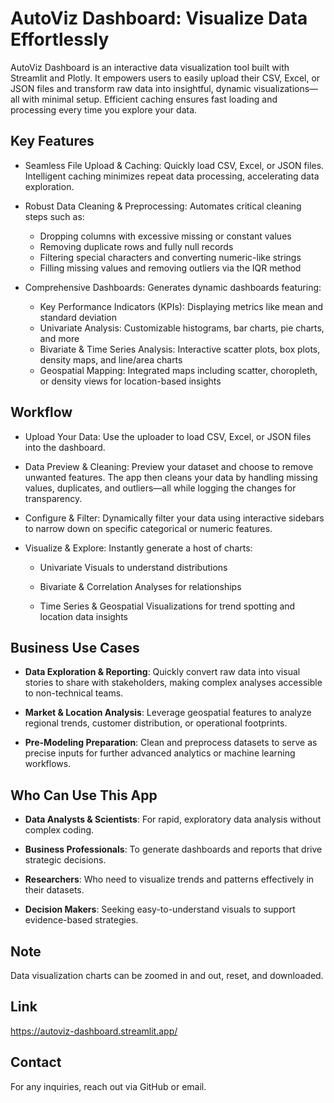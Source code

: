 # AutoViz Dashboard: Visualize Data Effortlessly 
AutoViz Dashboard is an interactive data visualization tool built with Streamlit and Plotly. It empowers users to easily upload their CSV, Excel, or JSON files and transform raw data into insightful, dynamic visualizations—all with minimal setup. Efficient caching ensures fast loading and processing every time you explore your data.

## Key Features
- Seamless File Upload & Caching: Quickly load CSV, Excel, or JSON files. Intelligent caching minimizes repeat data processing, accelerating data exploration.

- Robust Data Cleaning & Preprocessing: Automates critical cleaning steps such as:

  - Dropping columns with excessive missing or constant values
  - Removing duplicate rows and fully null records
  - Filtering special characters and converting numeric-like strings
  - Filling missing values and removing outliers via the IQR method

- Comprehensive Dashboards: Generates dynamic dashboards featuring:

  - Key Performance Indicators (KPIs): Displaying metrics like mean and standard deviation
  - Univariate Analysis: Customizable histograms, bar charts, pie charts, and more
  - Bivariate & Time Series Analysis: Interactive scatter plots, box plots, density maps, and line/area charts
  - Geospatial Mapping: Integrated maps including scatter, choropleth, or density views for location-based insights

## Workflow
- Upload Your Data: Use the uploader to load CSV, Excel, or JSON files into the dashboard.

- Data Preview & Cleaning: Preview your dataset and choose to remove unwanted features. The app then cleans your data by handling missing values, duplicates, and outliers—all while logging the changes for transparency.

- Configure & Filter: Dynamically filter your data using interactive sidebars to narrow down on specific categorical or numeric features.

- Visualize & Explore: Instantly generate a host of charts:

  - Univariate Visuals to understand distributions

  - Bivariate & Correlation Analyses for relationships

  - Time Series & Geospatial Visualizations for trend spotting and location data insights

## Business Use Cases
- **Data Exploration & Reporting**: Quickly convert raw data into visual stories to share with stakeholders, making complex analyses accessible to non-technical teams.

- **Market & Location Analysis**: Leverage geospatial features to analyze regional trends, customer distribution, or operational footprints.

- **Pre-Modeling Preparation**: Clean and preprocess datasets to serve as precise inputs for further advanced analytics or machine learning workflows.

## Who Can Use This App
- **Data Analysts & Scientists**: For rapid, exploratory data analysis without complex coding.

- **Business Professionals**: To generate dashboards and reports that drive strategic decisions.

- **Researchers**: Who need to visualize trends and patterns effectively in their datasets.

- **Decision Makers**: Seeking easy-to-understand visuals to support evidence-based strategies.

           
## Note
Data visualization charts can be zoomed in and out, reset, and downloaded.

## Link
https://autoviz-dashboard.streamlit.app/

## Contact
For any inquiries, reach out via GitHub or email.
